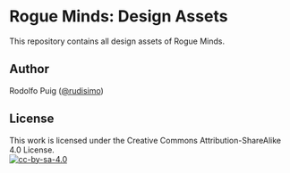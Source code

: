 # Rogue Minds: Design Assets

This repository contains all design assets of Rogue Minds.

## Author

Rodolfo Puig ([@rudisimo](https://twitter.com/rudisimo))

## License

This work is licensed under the Creative Commons Attribution-ShareAlike 4.0 License.  
[![cc-by-sa-4.0](https://i.creativecommons.org/l/by-sa/4.0/80x15.png)](http://creativecommons.org/licenses/by-sa/4.0/)
